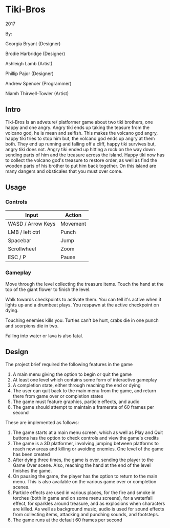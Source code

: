 # Tiki-Bros
2017

By: 

Georgia Bryant (Designer)

Brodie Harbridge (Designer)

Ashleigh Lamb (Artist)

Phillip Pajor (Designer)

Andrew Spencer (Programmer)

Niamh Thirwell-Towler (Artist)


## Intro

Tiki-Bros Is an adveture/ platformer game about two tiki brothers, one happy and one angry. 
Angry tiki ends up taking the teasure from the volcano god, he is mean and selfish. 
This makes the volcano god angry, happy tiki tries to stop him but, the volcano god ends up angry at them both. 
They end up running and falling off a cliff, happy tiki survives but, angry tiki does not.
Angry tiki ended up hitting a rock on the way down sending parts of him and the treasure across the island.
Happy tiki now has to collect the volcano god's treasure to restore order, as well as find the wooden parts of his brother to put him back together.
On this island are many dangers and obsticales that you must over come.

## Usage

### Controls

Input | Action
---|---
WASD / Arrow Keys | Movement
LMB / left ctrl | Punch
Spacebar | Jump
Scrollwheel | Zoom
ESC / P | Pause

### Gameplay

Move through the level collecting the treasure items. Touch the hand at the top of the giant flower 
to finish the level.

Walk towards checkpoints to activate them. You can tell it's active when it lights up and a drumbeat 
plays. You respawn at the active checkpoint on dying.

Touching enemies kills you. Turtles can't be hurt, crabs die in one punch and scorpions die in two.

Falling into water or lava is also fatal.

## Design

The project brief required the following features in the game

1. A main menu giving the option to begin or quit the game
2. At least one level which contains some form of interactive gameplay
3. A completion state, either through reaching the end or dying
4. The user can quit back to the main menu from the game, and return there from game over or 
completion states
5. The game must feature graphics, particle effects, and audio
6. The game should attempt to maintain a framerate of 60 frames per second

These are implemented as follows:

1. The game starts at a main menu screen, which as well as Play and Quit buttons has the option to 
check controls and view the game's credits
2. The game is a 3D platformer, involving jumping between platforms to reach new areas and killing or
 avoiding enemies. One level of the game has been created
3. After dying three times, the game is over, sending the player to the Game Over scene. Also, reaching
 the hand at the end of the level finishes the game.
4. On pausing the game, the player has the option to return to the main menu. This is also available on
 the various game over or completion scenes.
5. Particle effects are used in various places, for the fire and smoke in torches (both in game and on 
some menu screens), for a waterfall effect, for sparkles around treasure, and as explosions when 
characters are killed. As well as background music, audio is used for sound effects from collecting 
items, attacking and punching sounds, and footsteps.
6. The game runs at the default 60 frames per second
